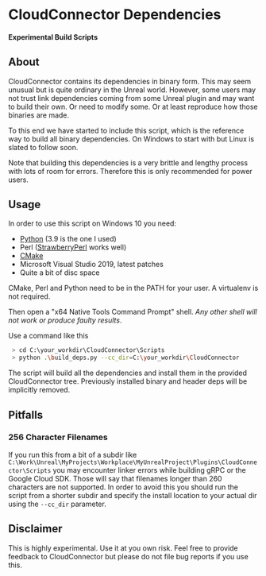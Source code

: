 # CloudConnector Dependencies

#### Experimental Build Scripts

## About

CloudConnector contains its dependencies in binary form.
This may seem unusual but is quite ordinary in the Unreal world.
However, some users may not trust link dependencies coming 
from some Unreal plugin and may want to build their own.
Or need to modify some. Or at least reproduce how those 
binaries are made.

To this end we have started to include this script, which is
the reference way to build all binary dependencies. On Windows
to start with but Linux is slated to follow soon.

Note that building this dependencies is a very brittle and lengthy
process with lots of room for errors. Therefore this is only
recommended for power users.

## Usage

In order to use this script on Windows 10 you need:

* [Python](https://www.python.org/downloads/) (3.9 is the one I used)
* Perl ([StrawberryPerl](https://strawberryperl.com) works well)
* [CMake](https://cmake.org/download/)
* Microsoft Visual Studio 2019, latest patches
* Quite a bit of disc space

CMake, Perl and Python need to be in the PATH for your user.
A virtualenv is not required.

Then open a "x64 Native Tools Command Prompt" shell. 
*Any other shell will not work or produce faulty results*.

Use a command like this

```sh
 > cd C:\your_workdir\CloudConnector\Scripts
 > python .\build_deps.py --cc_dir=C:\your_workdir\CloudConnector
```

The script will build all the dependencies and install them
in the provided CloudConnector tree. Previously installed binary and 
header deps will be implicitly removed.

## Pitfalls

### 256 Character Filenames

If you run this from a bit of a subdir like
`C:\Work\Unreal\MyProjects\Workplace\MyUnrealProject\Plugins\CloudConnector\Scripts`
you may encounter linker errors while building 
gRPC or the Google Cloud SDK. Those will say that filenames longer than
260 characters are not supported. In order to avoid this you should 
run the script from a shorter subdir and specify the install
location to your actual dir using the `--cc_dir` parameter.

## Disclaimer

This is highly experimental. Use it at you own risk.
Feel free to provide feedback to CloudConnector but please
do not file bug reports if you use this.
